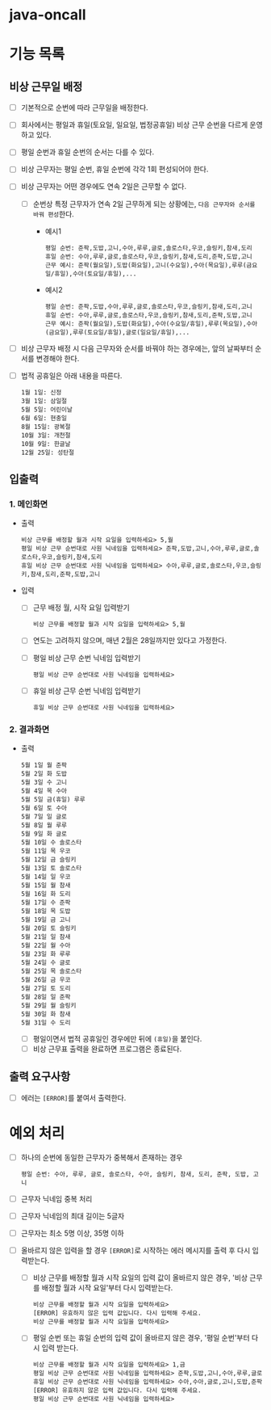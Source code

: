 # java-oncall

# 기능 목록

## 비상 근무일 배정

- [ ] 기본적으로 순번에 따라 근무일을 배정한다.
- [ ] 회사에서는 평일과 휴일(토요일, 일요일, 법정공휴일) 비상 근무 순번을 다르게 운영하고 있다.
- [ ] 평일 순번과 휴일 순번의 순서는 다를 수 있다.
- [ ] 비상 근무자는 평일 순번, 휴일 순번에 각각 1회 편성되어야 한다.
- [ ] 비상 근무자는 어떤 경우에도 연속 2일은 근무할 수 없다.

  - [ ] 순번상 특정 근무자가 연속 2일 근무하게 되는 상황에는, `다음 근무자와 순서를 바꿔 편성`한다.

    - 예시1

      ```
      평일 순번: 준팍,도밥,고니,수아,루루,글로,솔로스타,우코,슬링키,참새,도리
      휴일 순번: 수아,루루,글로,솔로스타,우코,슬링키,참새,도리,준팍,도밥,고니
      근무 예시: 준팍(월요일),도밥(화요일),고니(수요일),수아(목요일),루루(금요일/휴일),수아(토요일/휴일),...
      ```

    - 예시2

      ```
      평일 순번: 준팍,도밥,수아,루루,글로,솔로스타,우코,슬링키,참새,도리,고니
      휴일 순번: 수아,루루,글로,솔로스타,우코,슬링키,참새,도리,준팍,도밥,고니
      근무 예시: 준팍(월요일),도밥(화요일),수아(수요일/휴일),루루(목요일),수아(금요일),루루(토요일/휴일),글로(일요일/휴일),...
      ```

- [ ] 비상 근무자 배정 시 다음 근무자와 순서를 바꿔야 하는 경우에는, 앞의 날짜부터 순서를 변경해야 한다.
- [ ] 법적 공휴일은 아래 내용을 따른다.

  ```
  1월 1일: 신정
  3월 1일: 삼일절
  5월 5일: 어린이날
  6월 6일: 현충일
  8월 15일: 광복절
  10월 3일: 개천절
  10월 9일: 한글날
  12월 25일: 성탄절
  ```

## 입출력

### 1. 메인화면

- 출력

  ```
  비상 근무를 배정할 월과 시작 요일을 입력하세요> 5,월
  평일 비상 근무 순번대로 사원 닉네임을 입력하세요> 준팍,도밥,고니,수아,루루,글로,솔로스타,우코,슬링키,참새,도리
  휴일 비상 근무 순번대로 사원 닉네임을 입력하세요> 수아,루루,글로,솔로스타,우코,슬링키,참새,도리,준팍,도밥,고니
  ```

- 입력

  - [ ] 근무 배정 월, 시작 요일 입력받기

    ```
    비상 근무를 배정할 월과 시작 요일을 입력하세요> 5,월
    ```

  - [ ] 연도는 고려하지 않으며, 매년 2월은 28일까지만 있다고 가정한다.

  - [ ] 평일 비상 근무 순번 닉네임 입력받기

    ```
    평일 비상 근무 순번대로 사원 닉네임을 입력하세요>
    ```

  - [ ] 휴일 비상 근무 순번 닉네임 입력받기

    ```
    휴일 비상 근무 순번대로 사원 닉네임을 입력하세요>
    ```

### 2. 결과화면

- 출력

  ```
  5월 1일 월 준팍
  5월 2일 화 도밥
  5월 3일 수 고니
  5월 4일 목 수아
  5월 5일 금(휴일) 루루
  5월 6일 토 수아
  5월 7일 일 글로
  5월 8일 월 루루
  5월 9일 화 글로
  5월 10일 수 솔로스타
  5월 11일 목 우코
  5월 12일 금 슬링키
  5월 13일 토 솔로스타
  5월 14일 일 우코
  5월 15일 월 참새
  5월 16일 화 도리
  5월 17일 수 준팍
  5월 18일 목 도밥
  5월 19일 금 고니
  5월 20일 토 슬링키
  5월 21일 일 참새
  5월 22일 월 수아
  5월 23일 화 루루
  5월 24일 수 글로
  5월 25일 목 솔로스타
  5월 26일 금 우코
  5월 27일 토 도리
  5월 28일 일 준팍
  5월 29일 월 슬링키
  5월 30일 화 참새
  5월 31일 수 도리
  ```

  - [ ] 평일이면서 법적 공휴일인 경우에만 뒤에 `(휴일)`을 붙인다.
  - [ ] 비상 근무표 출력을 완료하면 프로그램은 종료된다.

## 출력 요구사항

- [ ] 에러는 `[ERROR]`를 붙여서 출력한다.

# 예외 처리

- [ ] 하나의 순번에 동일한 근무자가 중복해서 존재하는 경우

  ```
  평일 순번: 수아, 루루, 글로, 솔로스타, 수아, 슬링키, 참새, 도리, 준팍, 도밥, 고니
  ```

- [ ] 근무자 닉네임 중복 처리
- [ ] 근무자 닉네임의 최대 길이는 5글자
- [ ] 근무자는 최소 5명 이상, 35명 이하
- [ ] 올바르지 않은 입력을 할 경우 `[ERROR]`로 시작하는 에러 메시지를 출력 후 다시 입력받는다.

  - [ ] 비상 근무를 배정할 월과 시작 요일의 입력 값이 올바르지 않은 경우, '비상 근무를 배정할 월과 시작 요일'부터 다시 입력받는다.

    ```
    비상 근무를 배정할 월과 시작 요일을 입력하세요>
    [ERROR] 유효하지 않은 입력 값입니다. 다시 입력해 주세요.
    비상 근무를 배정할 월과 시작 요일을 입력하세요>
    ```

  - [ ] 평일 순번 또는 휴일 순번의 입력 값이 올바르지 않은 경우, '평일 순번'부터 다시 입력 받는다.

    ```
    비상 근무를 배정할 월과 시작 요일을 입력하세요> 1,금
    평일 비상 근무 순번대로 사원 닉네임을 입력하세요> 준팍,도밥,고니,수아,루루,글로
    휴일 비상 근무 순번대로 사원 닉네임을 입력하세요> 수아,수아,글로,고니,도밥,준팍
    [ERROR] 유효하지 않은 입력 값입니다. 다시 입력해 주세요.
    평일 비상 근무 순번대로 사원 닉네임을 입력하세요>
    ```
